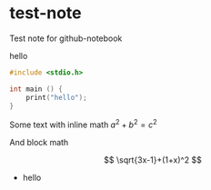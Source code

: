 # test-note
Test note for github-notebook

hello

```c
#include <stdio.h>

int main () {
	print("hello");
}
```

Some text with inline math $a^2 + b^2 = c^2$
 
And block math

$$
\sqrt{3x-1}+(1+x)^2
$$

- hello